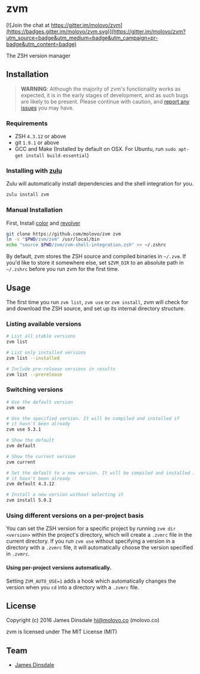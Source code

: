 # zvm

[![Join the chat at https://gitter.im/molovo/zvm](https://badges.gitter.im/molovo/zvm.svg)](https://gitter.im/molovo/zvm?utm_source=badge&utm_medium=badge&utm_campaign=pr-badge&utm_content=badge)

The ZSH version manager

## Installation

> **WARNING**: Although the majority of zvm's functionality works as expected, it is in the early stages of development, and as such bugs are likely to be present. Please continue with caution, and [report any issues](https://github.com/molovo/zvm/issues) you may have.

### Requirements

* ZSH `4.3.12` or above
* git `1.9.1` or above
* GCC and Make (Installed by default on OSX. For Ubuntu, run `sudo apt-get install build-essential`)

### Installing with [zulu](https://zulu.sh)

Zulu will automatically install dependencies and the shell integration for you.

```sh
zulu install zvm
```

### Manual Installation

First, Install [color](https://github.com/molovo/color) and [revolver](https://github.com/molovo/revolver)

```sh
git clone https://github.com/molovo/zvm zvm
ln -s "$PWD/zvm/zvm" /usr/local/bin
echo "source $PWD/zvm/zvm-shell-integration.zsh" >> ~/.zshrc
```

By default, zvm stores the ZSH source and compiled binaries in `~/.zvm`. If you'd like to store it somewhere else, set `$ZVM_DIR` to an absolute path in `~/.zshrc` before you run zvm for the first time.

## Usage

The first time you run `zvm list`, `zvm use` or `zvm install`, zvm will check for and download the ZSH source, and set up its internal directory structure.

### Listing available versions

```sh
# List all stable versions
zvm list

# List only installed versions
zvm list --installed

# Include pre-release versions in results
zvm list --prerelease
```

### Switching versions

```sh
# Use the default version
zvm use

# Use the specified version. It will be compiled and installed if
# it hasn't been already
zvm use 5.3.1

# Show the default
zvm default

# Show the current version
zvm current

# Set the default to a new version. It will be compiled and installed if
# it hasn't been already
zvm default 4.3.12

# Install a new version without selecting it
zvm install 5.0.2
```

### Using different versions on a per-project basis

You can set the ZSH version for a specific project by running `zvm dir <version>` within the project's directory, which will create a `.zvmrc` file in the current directory. If you run `zvm use` without specifying a version in a directory with a `.zvmrc` file, it will automatically choose the version specified in `.zvmrc`.

#### Using per-project versions automatically.

Setting `ZVM_AUTO_USE=1` adds a hook which automatically changes the version when you `cd` into a directory with a `.zvmrc` file.

## License

Copyright (c) 2016 James Dinsdale <hi@molovo.co> (molovo.co)

zvm is licensed under The MIT License (MIT)

## Team

* [James Dinsdale](http://molovo.co)
